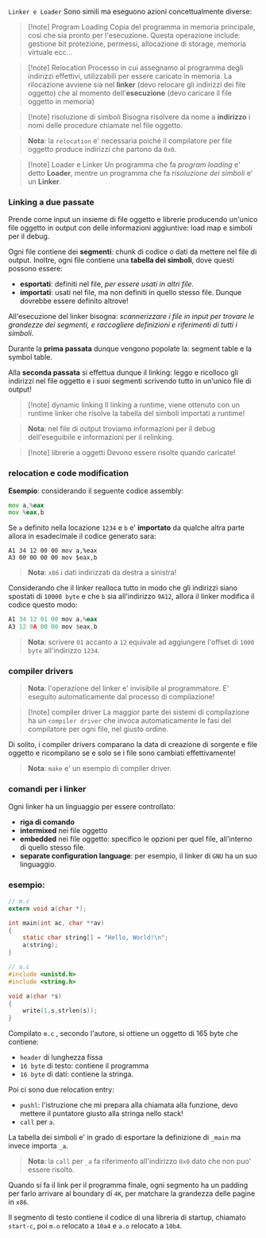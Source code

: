 `Linker e Loader` Sono simili ma eseguono azioni concettualmente diverse:

> [!note] Program Loading
> Copia del programma in memoria principale, cosi che sia pronto per l'esecuzione. Questa operazione include: gestione bit protezione, permessi, allocazione di storage, memoria virtuale ecc...

> [!note] Relocation
> Processo in cui assegnamo al programma degli indirizzi effettivi, utilizzabili per essere caricato in memoria.
> La rilocazione avviene sia nel **linker** (devo relocare gli indirizzi dei file oggetto) che al momento dell'**esecuzione** (devo caricare il file oggetto in memoria)

> [!note] risoluzione di simboli
> Bisogna risolvere da nome a **indirizzo** i nomi delle procedure chiamate nel file oggetto. 

> **Nota**: la `relocation` e' necessaria poiché il compilatore per file oggetto produce indirizzi che partono da `0x0`. 

> [!note] Loader e Linker
Un programma che fa *program loading* e' detto **Loader**, mentre un programma che fa *risoluzione dei simboli* e' un **Linker**.

### Linking a due passate
Prende come input un insieme di file oggetto e librerie producendo un'unico file oggetto in output con delle informazioni aggiuntive: load map e simboli per il debug.

Ogni file contiene dei **segmenti**: chunk di codice o dati da mettere nel file di output.
Inoltre, ogni file contiene una **tabella dei simboli**, dove questi possono essere:
* **esportati**: definiti nel file, *per essere usati in altri file*.
* **importati**: usati nel file, ma non definiti in quello stesso file. Dunque dovrebbe essere definito altrove!

All'esecuzione del linker bisogna: *scannerizzare i file in input per trovare le grandezze dei segmenti, e raccogliere definizioni e riferimenti di tutti i simboli*.

Durante la **prima passata** dunque vengono popolate la: segment table e la symbol table.

Alla **seconda passata** si effettua dunque il linking: leggo e ricolloco gli indirizzi nel file oggetto e i suoi segmenti scrivendo tutto in un'unico file di output!

> [!note] dynamic linking
> Il linking a runtime, viene ottenuto con un runtime linker che risolve la tabella del simboli importati a runtime!

> **Nota**: nel file di output troviamo informazioni per il debug dell'eseguibile e informazioni per il relinking.

> [!note] librerie a oggetti
> Devono essere risolte quando caricate!

### relocation e code modification
**Esempio**: considerando il seguente codice assembly:
```asm
mov a,%eax
mov %eax,b
```

Se `a` definito nella locazione `1234` e `b` e' **importato** da qualche altra parte allora in esadecimale il codice generato sara:
```hex
A1 34 12 00 00 mov a,%eax
A3 00 00 00 00 mov $eax,b
```

> **Nota**: `x86` i dati indirizzati da destra a sinistra!

Considerando che il linker realloca tutto in modo che gli indirizzi siano spostati di `10000 byte` e che `b` sia all'indirizzo `9A12`, allora il linker modifica il codice questo modo:

```asm
A1 34 12 01 00 mov a,%eax
A3 12 9A 00 00 mov $eax,b
```

> **Nota**: scrivere `01` accanto a `12` equivale ad aggiungere l'offset di `1000 byte` all'indirizzo `1234`.

### compiler drivers

> **Nota**: l'operazione del linker e' invisibile al programmatore. E' eseguito automaticamente dal processo di compilazione!

> [!note] compiler driver
> La maggior parte dei sistemi di compilazione ha un `compiler driver` che invoca automaticamente le fasi del compilatore per ogni file, nel giusto ordine.

Di solito, i compiler drivers comparano la data di creazione di sorgente e file oggetto e ricompilano se e solo se i file sono cambiati effettivamente! 

> **Nota**: `make` e' un esempio di compiler driver.

### comandi per i linker
Ogni linker ha un linguaggio per essere controllato:
* **riga di comando**
* **intermixed** nei file oggetto
* **embedded** nei file oggetto: specifico le opzioni per quel file, all'interno di quello stesso file.
* **separate configuration language**: per esempio, il linker di `GNU` ha un suo linguaggio.

### esempio:
```c
// m.c
extern void a(char *);

int main(int ac, char **av)
{
	static char string[] = "Hello, World!\n";
	a(string);
}

// a.c
#include <unistd.h>
#include <string.h>

void a(char *s)
{
	write(1,s,strlen(s));
}
```

Compilato `m.c` , secondo l'autore, si ottiene un oggetto di 165 byte che contiene:
* `header` di lunghezza fissa
* `16 byte` di testo: contiene il programma
* `16 byte` di dati: contiene la stringa.

Poi ci sono due relocation entry:
* `pushl`: l'istruzione che mi prepara alla chiamata alla funzione, devo mettere il puntatore giusto alla stringa nello stack!
* `call` per `a`.

La tabella dei simboli e' in grado di esportare la definizione di `_main` ma invece importa `_a`.

> **Nota**: la `call` per `_a` fa riferimento all'indirizzo `0x0` dato che non puo' essere risolto.

Quando si fa il link per il programma finale, ogni segmento ha un padding per farlo arrivare al boundary di `4K`, per matchare la grandezza delle pagine in `x86`.

Il segmento di testo contiene il codice di una libreria di startup, chiamato `start-c`, poi `m.o` relocato a `10a4` e `a.o` relocato a `10b4`.